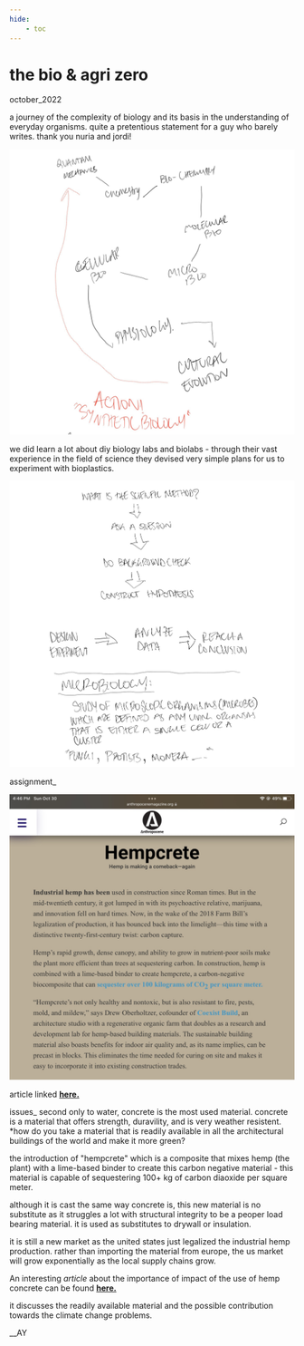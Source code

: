```yaml
---
hide:
    - toc
---
```


# the bio & agri zero
october_2022

a journey of the complexity of biology and its basis in the understanding of everyday organisms. quite a pretentious statement for a guy who barely writes. thank you nuria and jordi!

![](../images/03_bio/221018_Bio_Agri.jpg)

we did learn a lot about diy biology labs and biolabs - through their vast experience in the field of science they devised very simple plans for us to experiment with bioplastics. 

![](../images/03_bio/Page1.jpg)


assignment_

![](../images/03_bio/pic1.jpg)

article linked **[here.](https://www.anthropocenemagazine.org/2022/01/carbon-negative-construction/)**

issues_ second only to water, concrete is the most used material. concrete is a material that offers strength, duravility, and is very weather resistent. *how do you take a material that is readily available in all the architectural buildings of the world and make it more green? 

the introduction of "hempcrete" which is a composite that mixes hemp (the plant) with a lime-based binder to create this carbon negative material - this material is capable of sequestering 100+ kg of carbon diaoxide per square meter. 

although it is cast the same way concrete is, this new material is no substitute as it struggles a lot with structural integrity to be a peoper load bearing material. it is used as substitutes to drywall or insulation.

it is still a new market as the united states just legalized the industrial hemp production. rather than importing the material from europe, the us market will grow exponentially as the local supply chains grow.

An interesting *article* about the importance of impact of the use of hemp concrete can be found **[here.](https://www.researchgate.net/publication/324647603_Hemp_Concrete_-_A_Traditional_and_Novel_Green_Building_Material)**

it discusses the readily available material and the possible contribution towards the climate change problems.

__AY